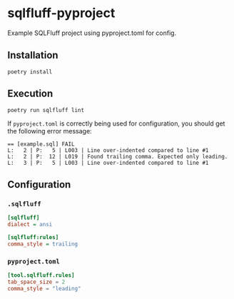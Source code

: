 # sqlfluff-pyproject

Example SQLFluff project using pyproject.toml for config.

## Installation

```shell
poetry install
```

## Execution

```shell
poetry run sqlfluff lint
```

If `pyproject.toml` is correctly being used for configuration, you should get the following error message:

```
== [example.sql] FAIL
L:   2 | P:   5 | L003 | Line over-indented compared to line #1
L:   2 | P:  12 | L019 | Found trailing comma. Expected only leading.
L:   3 | P:   5 | L003 | Line over-indented compared to line #1
```

## Configuration

### `.sqlfluff`

```ini
[sqlfluff]
dialect = ansi

[sqlfluff:rules]
comma_style = trailing
```

### `pyproject.toml`

```toml
[tool.sqlfluff.rules]
tab_space_size = 2
comma_style = "leading"
```

